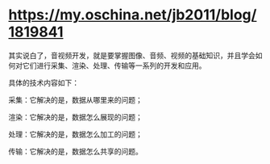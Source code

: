 

https://my.oschina.net/jb2011/blog/1819841
=







其实说白了，音视频开发，就是要掌握图像、音频、视频的基础知识，并且学会如何对它们进行采集、渲染、处理、传输等一系列的开发和应用。


具体的技术内容如下：


采集：它解决的是，数据从哪里来的问题；

渲染：它解决的是，数据怎么展现的问题；

处理：它解决的是，数据怎么加工的问题；

传输：它解决的是，数据怎么共享的问题。
